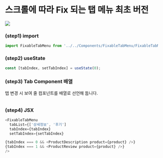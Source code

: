 # 스크롤에 따라 Fix 되는 탭 메뉴 최초 버전
![](https://i.imgur.com/0XMDUvS.gif)

### (step1) import 
```javascript
import FixableTabMenu from '../../Components/FixableTabMenu/FixableTabMenu';
```

### (step2) useState
```javascript
const [tabIndex, setTabIndex] = useState(0);
```

### (step3) Tab Component 배열
탭 변경 시 보여 줄 컴포넌트를 배열로 선언해 둡니다. 
```javascript
```

### (step4) JSX
```javascript
<FixableTabMenu
  tabList={['상세정보', '후기']
  tabIndex={tabIndex}
  setTabIndex={setTabIndex}

{tabIndex === 0 && <ProductDescription product={product} />}
{tabIndex === 1 && <ProductReview product={product} />}
/>
```